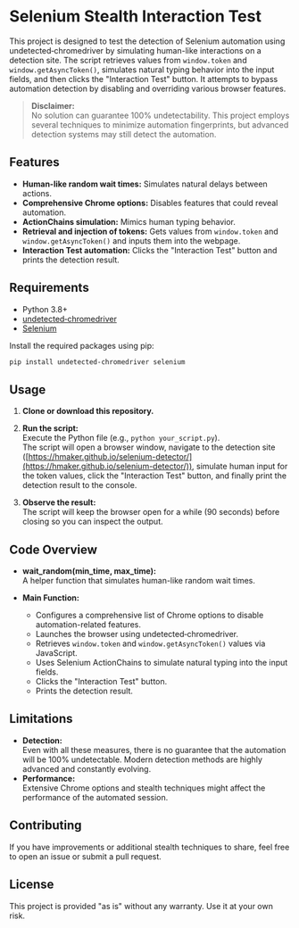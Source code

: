 # Selenium Stealth Interaction Test

This project is designed to test the detection of Selenium automation using undetected‑chromedriver by simulating human-like interactions on a detection site. The script retrieves values from `window.token` and `window.getAsyncToken()`, simulates natural typing behavior into the input fields, and then clicks the "Interaction Test" button. It attempts to bypass automation detection by disabling and overriding various browser features.

> **Disclaimer:**  
> No solution can guarantee 100% undetectability. This project employs several techniques to minimize automation fingerprints, but advanced detection systems may still detect the automation.

## Features

- **Human-like random wait times:** Simulates natural delays between actions.
- **Comprehensive Chrome options:** Disables features that could reveal automation.
- **ActionChains simulation:** Mimics human typing behavior.
- **Retrieval and injection of tokens:** Gets values from `window.token` and `window.getAsyncToken()` and inputs them into the webpage.
- **Interaction Test automation:** Clicks the "Interaction Test" button and prints the detection result.

## Requirements

- Python 3.8+
- [undetected‑chromedriver](https://github.com/ultrafunkamsterdam/undetected-chromedriver)
- [Selenium](https://www.selenium.dev/)

Install the required packages using pip:

```bash
pip install undetected-chromedriver selenium
```

## Usage

1. **Clone or download this repository.**
2. **Run the script:**  
   Execute the Python file (e.g., `python your_script.py`).  
   The script will open a browser window, navigate to the detection site ([https://hmaker.github.io/selenium-detector/](https://hmaker.github.io/selenium-detector/)), simulate human input for the token values, click the "Interaction Test" button, and finally print the detection result to the console.

3. **Observe the result:**  
   The script will keep the browser open for a while (90 seconds) before closing so you can inspect the output.

## Code Overview

- **wait_random(min_time, max_time):**  
  A helper function that simulates human-like random wait times.
  
- **Main Function:**  
  - Configures a comprehensive list of Chrome options to disable automation-related features.
  - Launches the browser using undetected‑chromedriver.
  - Retrieves `window.token` and `window.getAsyncToken()` values via JavaScript.
  - Uses Selenium ActionChains to simulate natural typing into the input fields.
  - Clicks the "Interaction Test" button.
  - Prints the detection result.

## Limitations

- **Detection:**  
  Even with all these measures, there is no guarantee that the automation will be 100% undetectable. Modern detection methods are highly advanced and constantly evolving.
- **Performance:**  
  Extensive Chrome options and stealth techniques might affect the performance of the automated session.

## Contributing

If you have improvements or additional stealth techniques to share, feel free to open an issue or submit a pull request.

## License

This project is provided "as is" without any warranty. Use it at your own risk.

